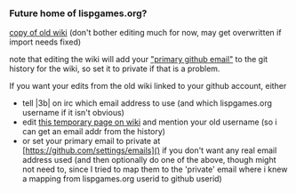 ---
---
### Future home of lispgames.org?

[copy of old wiki](https://github.com/lispgames/lispgames.github.io/wiki/Main-Page) (don't bother editing much for now, may get overwritten if import needs fixed)

note that editing the wiki will add your ["primary github email"](https://github.com/settings/emails) to the git history for the wiki, so set it to private if that is a problem.

If you want your edits from the old wiki linked to your github account, either 
* tell |3b| on irc which email address to use (and which lispgames.org username if it isn't obvious)
* edit [this temporary page on wiki](https://github.com/lispgames/lispgames.github.io/wiki/old-users) and mention your old username (so i can get an email addr from the history)
* or set your primary email to private at [https://github.com/settings/emails]() if you don't want any real email address used
    (and then optionally do one of the above, though might not need to, since I tried to map them to the 'private' email where i knew a mapping from lispgames.org userid to github userid)
